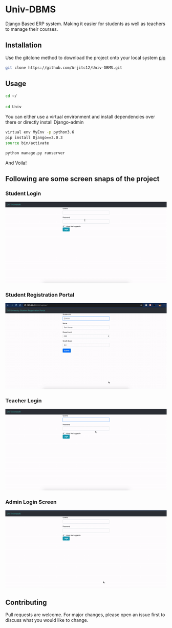 # Univ-DBMS
Django Based ERP system. Making it easier for students as well as teachers to manage their courses. 

## Installation

Use the gitclone method to download the project onto your local system [pip](https://github.com/Arjitc12/Univ-DBMS.git)

```bash
git clone https://github.com/Arjitc12/Univ-DBMS.git
```

## Usage

```bash
cd ~/

cd Univ
```

You can either use a virtual environment and install dependencies over there or directly install Django-admin

```bash
virtual env MyEnv -p python3.6
pip install Django==3.0.3
source bin/activate
```


```python
python manage.py runserver
```

And Voila!


## Following are some screen snaps of the project


### Student Login
![](student.gif)



### Student Registration Portal
![](Student-Registeration.gif)



### Teacher Login
![](Teacher1.gif)



### Admin Login Screen
![](admin.gif)




## Contributing
Pull requests are welcome. For major changes, please open an issue first to discuss what you would like to change.
